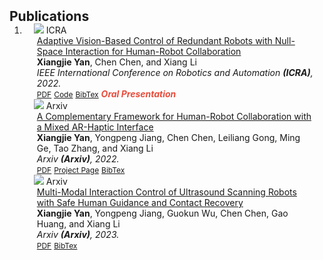 <h2 id="publications" style="margin: 2px 0px -15px;">Publications</h2>

<div class="publications">
<ol class="bibliography">

<li>
<div class="pub-row">

  <div class="col-sm-3 abbr" style="position: relative;padding-right: 15px;padding-left: 15px;">
    <img src="assets/img/icra22.gif" class="teaser img-fluid z-depth-1">
    <abbr class="badge">ICRA</abbr>
  </div>

  <div class="col-sm-9" style="position: relative;padding-right: 15px;padding-left: 20px;">
    <div class="title"><a href="https://ieeexplore.ieee.org/abstract/document/9812218">Adaptive Vision-Based Control of Redundant Robots with Null-Space Interaction for Human-Robot Collaboration</a></div>
    <div class="author"><strong>Xiangjie Yan</strong>, Chen Chen, and Xiang Li</div>
    <div class="periodical"><em>IEEE International Conference on Robotics and Automation <strong>(ICRA)</strong>, 2022.</em></div>
    <div class="links">
      <a href="https://ieeexplore.ieee.org/abstract/document/9812218" class="btn btn-sm z-depth-0" role="button" target="_blank" style="font-size:12px;">PDF</a>
      <a href="https://github.com/yanseim/Vision-Based-Control" class="btn btn-sm z-depth-0" role="button" target="_blank" style="font-size:12px;">Code</a>
      <!-- <a href="https://class-il.mpi-inf.mpg.de/mnemonics/" class="btn btn-sm z-depth-0" role="button" target="_blank" style="font-size:12px;">Project Page</a> -->
      <a href="https://scholar.googleusercontent.com/scholar.bib?q=info:8i8vrw9QXKIJ:scholar.google.com/&output=citation&scisdr=Cm0hd0cQENX4vhVk-HE:AGlGAw8AAAAAZI1i4HGC_ti_lwnP6SXKS6G32mw&scisig=AGlGAw8AAAAAZI1i4AwDmL64T503fEJ2lkWfWB8&scisf=4&ct=citation&cd=-1&hl=en" class="btn btn-sm z-depth-0" role="button" target="_blank" style="font-size:12px;">BibTex</a>
      <strong><i style="color:#e74d3c">Oral Presentation</i></strong>
    </div>
  </div>
</div>

<div class="pub-row">

  <div class="col-sm-3 abbr" style="position: relative;padding-right: 15px;padding-left: 15px;">
    <img src="assets/img/tcst22.gif" class="teaser img-fluid z-depth-1">
    <abbr class="badge">Arxiv</abbr>
  </div>

  <div class="col-sm-9" style="position: relative;padding-right: 15px;padding-left: 20px;">
    <div class="title"><a href="https://arxiv.org/pdf/2210.06003.pdf">A Complementary Framework for Human-Robot
Collaboration with a Mixed AR-Haptic Interface</a></div>
    <div class="author"><strong>Xiangjie Yan</strong>, Yongpeng Jiang, Chen Chen, Leiliang Gong, Ming Ge, Tao Zhang, and Xiang Li</div>
    <div class="periodical"><em>Arxiv <strong>(Arxiv)</strong>, 2022.</em></div>
    <div class="links">
      <a href="https://arxiv.org/pdf/2210.06003.pdf" class="btn btn-sm z-depth-0" role="button" target="_blank" style="font-size:12px;">PDF</a>
      <!-- <a href="https://github.com/yanseim/Vision-Based-Control" class="btn btn-sm z-depth-0" role="button" target="_blank" style="font-size:12px;">Code</a> -->
      <a href="https://www.youtube.com/watch?v=zY3aPHQEx0E&t=10s" class="btn btn-sm z-depth-0" role="button" target="_blank" style="font-size:12px;">Project Page</a>
      <a href="https://scholar.googleusercontent.com/scholar.bib?q=info:j13pvC4K9VcJ:scholar.google.com/&output=citation&scisdr=Cm0hd0cQENX4vhVgIhk:AGlGAw8AAAAAZI1mOhm1mRHWa-ffW0Lypr0i8hM&scisig=AGlGAw8AAAAAZI1mOlTD-In5NYlzSos8W0M6FzM&scisf=4&ct=citation&cd=-1&hl=en" class="btn btn-sm z-depth-0" role="button" target="_blank" style="font-size:12px;">BibTex</a>
      <!-- <strong><i style="color:#e74d3c">Oral Presentation</i></strong> -->
    </div>
  </div>
</div>

<div class="pub-row">

  <div class="col-sm-3 abbr" style="position: relative;padding-right: 15px;padding-left: 15px;">
    <img src="assets/img/iros23.gif" class="teaser img-fluid z-depth-1">
    <abbr class="badge">Arxiv</abbr>
  </div>

  <div class="col-sm-9" style="position: relative;padding-right: 15px;padding-left: 20px;">
    <div class="title"><a href="https://arxiv.org/pdf/2302.05685.pdf">Multi-Modal Interaction Control of Ultrasound Scanning Robots with Safe Human Guidance and Contact Recovery</a></div>
    <div class="author"><strong>Xiangjie Yan</strong>, Yongpeng Jiang, Guokun Wu, Chen Chen, Gao Huang, and Xiang Li</div>
    <div class="periodical"><em>Arxiv <strong>(Arxiv)</strong>, 2023.</em></div>
    <div class="links">
      <a href="https://arxiv.org/pdf/2302.05685.pdf" class="btn btn-sm z-depth-0" role="button" target="_blank" style="font-size:12px;">PDF</a>
      <!-- <a href="https://github.com/yanseim/Vision-Based-Control" class="btn btn-sm z-depth-0" role="button" target="_blank" style="font-size:12px;">Code</a> -->
      <!-- <a href="https://class-il.mpi-inf.mpg.de/mnemonics/" class="btn btn-sm z-depth-0" role="button" target="_blank" style="font-size:12px;">Project Page</a> -->
      <a href="https://scholar.googleusercontent.com/scholar.bib?q=info:j13pvC4K9VcJ:scholar.google.com/&output=citation&scisdr=Cm0hd0cQENX4vhVgIhk:AGlGAw8AAAAAZI1mOhm1mRHWa-ffW0Lypr0i8hM&scisig=AGlGAw8AAAAAZI1mOlTD-In5NYlzSos8W0M6FzM&scisf=4&ct=citation&cd=-1&hl=en" class="btn btn-sm z-depth-0" role="button" target="_blank" style="font-size:12px;">BibTex</a>
      <!-- <strong><i style="color:#e74d3c">Oral Presentation</i></strong> -->
    </div>
  </div>
</div>

</li>
  
<br>

</ol>
</div>
